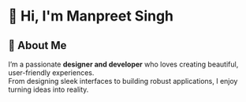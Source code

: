 # 👋 Hi, I'm Manpreet Singh

## 🌟 About Me

I’m a passionate **designer and developer** who loves creating beautiful, user-friendly experiences.  
From designing sleek interfaces to building robust applications, I enjoy turning ideas into reality.

